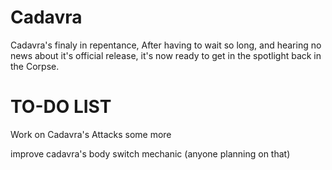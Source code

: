 # Cadavra


Cadavra's finaly in repentance, After having to wait so long, and hearing no news about it's official release, it's now ready to get in the spotlight back in the Corpse. 


# TO-DO LIST

Work on Cadavra's Attacks some more

improve cadavra's body switch mechanic (anyone planning on that)
